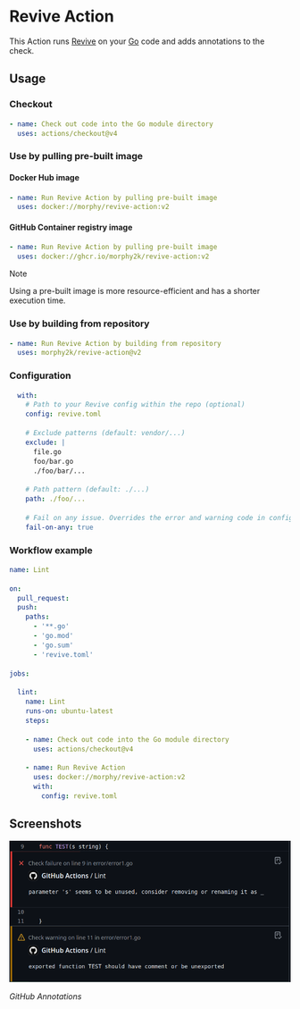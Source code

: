 # Revive Action

This Action runs [Revive](https://github.com/mgechev/revive) on your [Go](https://golang.org/) code and adds annotations to the check.

## Usage

### Checkout

```YAML
- name: Check out code into the Go module directory
  uses: actions/checkout@v4
```

### Use by pulling pre-built image

#### Docker Hub image

```YAML
- name: Run Revive Action by pulling pre-built image
  uses: docker://morphy/revive-action:v2
```

#### GitHub Container registry image

```YAML
- name: Run Revive Action by pulling pre-built image
  uses: docker://ghcr.io/morphy2k/revive-action:v2
```

> [!NOTE]
> Using a pre-built image is more resource-efficient and has a shorter execution time.

### Use by building from repository

```YAML
- name: Run Revive Action by building from repository
  uses: morphy2k/revive-action@v2
```

### Configuration

```YAML
  with:
    # Path to your Revive config within the repo (optional)
    config: revive.toml

    # Exclude patterns (default: vendor/...)
    exclude: |
      file.go
      foo/bar.go
      ./foo/bar/...

    # Path pattern (default: ./...)
    path: ./foo/...

    # Fail on any issue. Overrides the error and warning code in config (default: false)
    fail-on-any: true
```

### Workflow example

```YAML
name: Lint

on:
  pull_request:
  push:
    paths:
      - '**.go'
      - 'go.mod'
      - 'go.sum'
      - 'revive.toml'

jobs:

  lint:
    name: Lint
    runs-on: ubuntu-latest
    steps:

    - name: Check out code into the Go module directory
      uses: actions/checkout@v4

    - name: Run Revive Action
      uses: docker://morphy/revive-action:v2
      with:
        config: revive.toml
```

## Screenshots

![Screenshot of annotations](screenshot.png)

_GitHub Annotations_
